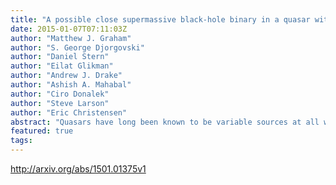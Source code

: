 ```yaml
---
title: "A possible close supermassive black-hole binary in a quasar with optical   periodicity"
date: 2015-01-07T07:11:03Z
author: "Matthew J. Graham"
author: "S. George Djorgovski"
author: "Daniel Stern"
author: "Eilat Glikman"
author: "Andrew J. Drake"
author: "Ashish A. Mahabal"
author: "Ciro Donalek"
author: "Steve Larson"
author: "Eric Christensen"
abstract: "Quasars have long been known to be variable sources at all wavelengths. Their optical variability is stochastic, can be due to a variety of physical mechanisms, and is well-described statistically in terms of a damped random walk model. The recent availability of large collections of astronomical time series of flux measurements (light curves) offers new data sets for a systematic exploration of quasar variability. Here we report on the detection of a strong, smooth periodic signal in the optical variability of the quasar PG 1302-102 with a mean observed period of 1,884 $pm$ 88 days. It was identified in a search for periodic variability in a data set of light curves for 247,000 known, spectroscopically confirmed quasars with a temporal baseline of $sim9$ years. While the interpretation of this phenomenon is still uncertain, the most plausible mechanisms involve a binary system of two supermassive black holes with a subparsec separation. Such systems are an expected consequence of galaxy mergers and can provide important constraints on models of galaxy formation and evolution."
featured: true
tags:
---
```

http://arxiv.org/abs/1501.01375v1